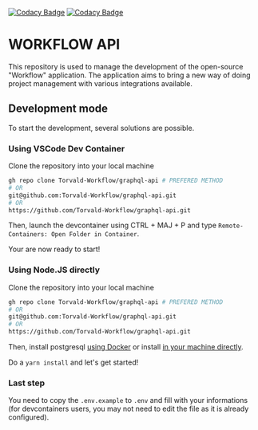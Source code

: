 [![Codacy Badge](https://app.codacy.com/project/badge/Grade/9da19ea5000143919547027d2f76d34a)](https://www.codacy.com/gh/Torvald-Workflow/graphql-api/dashboard?utm_source=github.com&utm_medium=referral&utm_content=Torvald-Workflow/graphql-api&utm_campaign=Badge_Grade)
[![Codacy Badge](https://app.codacy.com/project/badge/Coverage/9da19ea5000143919547027d2f76d34a)](https://www.codacy.com/gh/Torvald-Workflow/graphql-api/dashboard?utm_source=github.com&utm_medium=referral&utm_content=Torvald-Workflow/graphql-api&utm_campaign=Badge_Coverage)

# WORKFLOW API

This repository is used to manage the development of the open-source "Workflow" application.
The application aims to bring a new way of doing project management with various integrations available.

## Development mode

To start the development, several solutions are possible.

### Using VSCode Dev Container

Clone the repository into your local machine

```bash
gh repo clone Torvald-Workflow/graphql-api # PREFERED METHOD
# OR
git@github.com:Torvald-Workflow/graphql-api.git
# OR
https://github.com/Torvald-Workflow/graphql-api.git
```

Then, launch the devcontainer using CTRL + MAJ + P and type `Remote-Containers: Open Folder in Container`.

Your are now ready to start!

### Using Node.JS directly

Clone the repository into your local machine

```bash
gh repo clone Torvald-Workflow/graphql-api # PREFERED METHOD
# OR
git@github.com:Torvald-Workflow/graphql-api.git
# OR
https://github.com/Torvald-Workflow/graphql-api.git
```

Then, install postgresql [using Docker](https://hub.docker.com/_/postgres/) or install [in your machine directly](https://www.postgresql.org/download/).

Do a `yarn install` and let's get started!

### Last step

You need to copy the `.env.example` to `.env` and fill with your informations (for devcontainers users, you may not need to edit the file as it is already configured).
